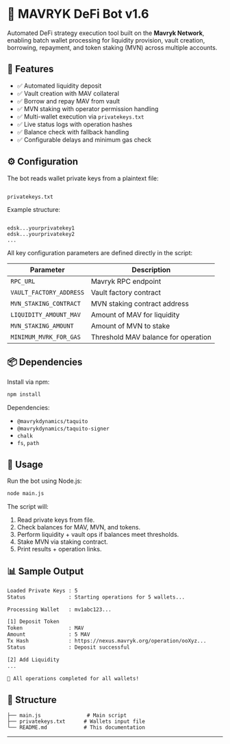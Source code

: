 # 🧠 MAVRYK DeFi Bot v1.6

Automated DeFi strategy execution tool built on the **Mavryk Network**, enabling batch wallet processing for liquidity provision, vault creation, borrowing, repayment, and token staking (MVN) across multiple accounts.

## 🚀 Features

- ✅ Automated liquidity deposit
- ✅ Vault creation with MAV collateral
- ✅ Borrow and repay MAV from vault
- ✅ MVN staking with operator permission handling
- ✅ Multi-wallet execution via `privatekeys.txt`
- ✅ Live status logs with operation hashes
- ✅ Balance check with fallback handling
- ✅ Configurable delays and minimum gas check

## ⚙️ Configuration

The bot reads wallet private keys from a plaintext file:

```

privatekeys.txt

```

Example structure:
```

edsk...yourprivatekey1
edsk...yourprivatekey2
...

````

All key configuration parameters are defined directly in the script:

| Parameter                  | Description                           |
|---------------------------|---------------------------------------|
| `RPC_URL`                 | Mavryk RPC endpoint                   |
| `VAULT_FACTORY_ADDRESS`   | Vault factory contract                |
| `MVN_STAKING_CONTRACT`    | MVN staking contract address          |
| `LIQUIDITY_AMOUNT_MAV`    | Amount of MAV for liquidity           |
| `MVN_STAKING_AMOUNT`      | Amount of MVN to stake                |
| `MINIMUM_MVRK_FOR_GAS`    | Threshold MAV balance for operation   |

## 📦 Dependencies

Install via npm:

```bash
npm install
````

Dependencies:

* `@mavrykdynamics/taquito`
* `@mavrykdynamics/taquito-signer`
* `chalk`
* `fs`, `path`

## 🧪 Usage

Run the bot using Node.js:

```bash
node main.js
```

The script will:

1. Read private keys from file.
2. Check balances for MAV, MVN, and tokens.
3. Perform liquidity + vault ops if balances meet thresholds.
4. Stake MVN via staking contract.
5. Print results + operation links.

## 📊 Sample Output

```bash
Loaded Private Keys : 5
Status              : Starting operations for 5 wallets...

Processing Wallet   : mv1abc123...

[1] Deposit Token
Token               : MAV
Amount              : 5 MAV
Tx Hash             : https://nexus.mavryk.org/operation/ooXyz...
Status              : Deposit successful

[2] Add Liquidity
...

🎉 All operations completed for all wallets!
```

## 📁 Structure

```
├── main.js               # Main script
├── privatekeys.txt      # Wallets input file
└── README.md            # This documentation
```
---



